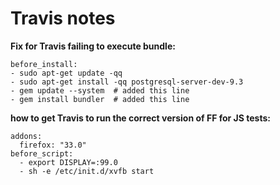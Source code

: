 # Travis notes

**Fix for Travis failing to execute bundle:**

```
before_install:
- sudo apt-get update -qq
- sudo apt-get install -qq postgresql-server-dev-9.3
- gem update --system  # added this line
- gem install bundler  # added this line
```

**how to get Travis to run the correct version of FF for JS tests:**  

```
addons:
  firefox: "33.0"
before_script:
  - export DISPLAY=:99.0
  - sh -e /etc/init.d/xvfb start
```
